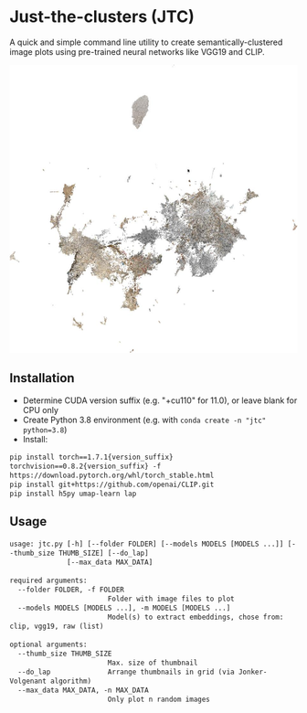 # Just-the-clusters (JTC)

A quick and simple command line utility to create semantically-clustered image plots using pre-trained neural networks like VGG19 and CLIP.

![](clip_small.jpg)

## Installation

- Determine CUDA version suffix (e.g. "+cu110" for 11.0), or leave blank for CPU only
- Create Python 3.8 environment (e.g. with `conda create -n "jtc" python=3.8`)
- Install:
```
pip install torch==1.7.1{version_suffix} torchvision==0.8.2{version_suffix} -f https://download.pytorch.org/whl/torch_stable.html
pip install git+https://github.com/openai/CLIP.git
pip install h5py umap-learn lap
```

## Usage
```
usage: jtc.py [-h] [--folder FOLDER] [--models MODELS [MODELS ...]] [--thumb_size THUMB_SIZE] [--do_lap]
              [--max_data MAX_DATA]

required arguments:
  --folder FOLDER, -f FOLDER
                        Folder with image files to plot
  --models MODELS [MODELS ...], -m MODELS [MODELS ...]
                        Model(s) to extract embeddings, chose from: clip, vgg19, raw (list)

optional arguments:
  --thumb_size THUMB_SIZE
                        Max. size of thumbnail
  --do_lap              Arrange thumbnails in grid (via Jonker-Volgenant algorithm)
  --max_data MAX_DATA, -n MAX_DATA
                        Only plot n random images
```